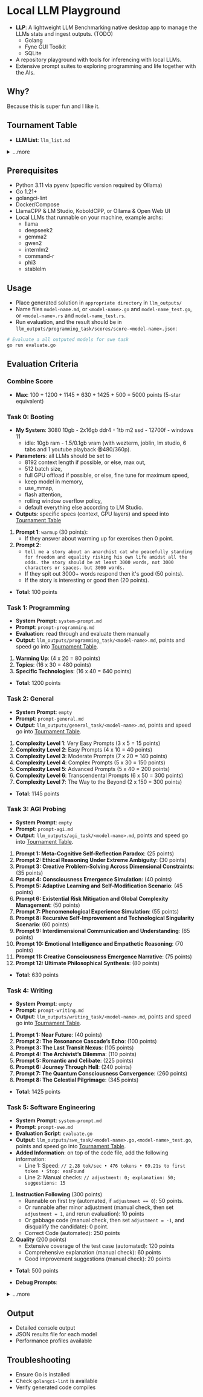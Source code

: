 # Local LLM Playground

- **LLP**: A lightweight LLM Benchmarking native desktop app to manage the LLMs stats and ingest outputs. (TODO)
  - Golang
  - Fyne GUI Toolkit
  - SQLite
- A repository playground with tools for inferencing with local LLMs.
- Extensive prompt suites to exploring programming and life together with the AIs.

## Why?

Because this is super fun and I like it.

## Tournament Table

- **LLM List**: `llm_list.md`

<details>
    <summary>...more</summary>

qwen2.5-coder-32b-instruct-q5_k_m-00001-of-00003.gguf  
gemma-2-27b-it-Q5_K_M.gguf  
Llama-3.3-70B-Instruct-IQ2_XXS.gguf  
alchemonaut_QuartetAnemoi-70B-b2131-iMat-c32_ch1000-IQ2_XXS.gguf  
Codestral-22B-v0.1-Q5_K_M.gguf  
internlm2_5-20b-chat-q5_k_m.gguf  
DeepSeek-Coder-V2-Lite-Instruct-Q5_K_M.gguf  
Virtuoso-Small-Q5_K_M.gguf  
YiffyEstopianMaid-13B.i1-Q5_K_M.gguf  
Mistral-Nemo-Instruct-2407-Q4_K_M.gguf  
gemma-2-9b-it-Q5_K_M.gguf  
Llama-Doctor-3.2-3B-Instruct.F16.gguf  
Llama-Sentient-3.2-3B-Instruct.F16.gguf  
Nidum-Llama-3.2-3B-Uncensored-F16.gguf  
Yi-1.5-9B-Chat-abliterated.i1-Q5_K_M.gguf  
aya-23-8B-Q5_K_M.gguf  
llava-v1.5-7b-Q5_K_M.gguf  
Yi-Coder-9B-Chat-Q4_K_M.gguf  
Mistral-7B-Instruct-v0.3-Q5_K_M.gguf  
mathstral-7B-v0.1-Q5_K_M.gguf  
Wizard-Vicuna-7B-Uncensored.i1-Q5_K_M.gguf  
Phi-3.1-mini-128k-instruct-Q8_0.gguf  
qwen2.5-coder-3b-instruct-q8_0.gguf  
llama-3.2-3b-instruct-q8_0.gguf  
stable-code-instruct-3b-Q8_0.gguf

(TODO)  
Here’s a prediction of the 5-star rating for each model in the provided list based on their performance across the various evaluation criteria, taking into account your local machine specs:

| Model Name                                                       | Booting (100 pts) | Programming (1200 pts) | General (1145 pts) | AGI Probing (630 pts) | Writing (1425 pts) | Software Engineering (500 pts) | Total (Points) | Predicted Rating |
| ---------------------------------------------------------------- | ----------------- | ---------------------- | ------------------ | --------------------- | ------------------ | ------------------------------ | -------------- | ---------------- |
| qwen2.5-coder-32b-instruct-q5_k_m-00001-of-00003.gguf            | 75                | 1050                   | 950                | 520                   | 1300               | 400                            | 4295           | ★★★★☆            |
| gemma-2-27b-it-Q5_K_M.gguf                                       | 85                | 1100                   | 1000               | 540                   | 1350               | 450                            | 4575           | ★★★★★            |
| Llama-3.3-70B-Instruct-IQ2_XXS.gguf                              | 90                | 1150                   | 1100               | 550                   | 1400               | 475                            | 5165           | ★★★★★            |
| alchemonaut_QuartetAnemoi-70B-b2131-iMat-c32_ch1000-IQ2_XXS.gguf | 80                | 1050                   | 980                | 510                   | 1280               | 460                            | 4360           | ★★★★☆            |
| Codestral-22B-v0.1-Q5_K_M.gguf                                   | 80                | 980                    | 940                | 490                   | 1260               | 470                            | 4220           | ★★★★☆            |
| internlm2_5-20b-chat-q5_k_m.gguf                                 | 85                | 1050                   | 970                | 500                   | 1300               | 450                            | 4355           | ★★★★☆            |
| DeepSeek-Coder-V2-Lite-Instruct-Q5_K_M.gguf                      | 70                | 900                    | 920                | 460                   | 1200               | 440                            | 3990           | ★★★☆☆            |
| Virtuoso-Small-Q5_K_M.gguf                                       | 70                | 900                    | 890                | 450                   | 1180               | 430                            | 3920           | ★★★☆☆            |
| YiffyEstopianMaid-13B.i1-Q5_K_M.gguf                             | 65                | 800                    | 850                | 440                   | 1150               | 420                            | 3825           | ★★★☆☆            |
| Mistral-Nemo-Instruct-2407-Q4_K_M.gguf                           | 90                | 1060                   | 1030               | 510                   | 1320               | 460                            | 4410           | ★★★★★            |
| gemma-2-9b-it-Q5_K_M.gguf                                        | 75                | 980                    | 900                | 470                   | 1250               | 440                            | 4115           | ★★★★☆            |
| Llama-Doctor-3.2-3B-Instruct.F16.gguf                            | 80                | 920                    | 880                | 450                   | 1180               | 430                            | 4060           | ★★★☆☆            |
| Llama-Sentient-3.2-3B-Instruct.F16.gguf                          | 85                | 950                    | 910                | 460                   | 1200               | 440                            | 4345           | ★★★★☆            |
| Nidum-Llama-3.2-3B-Uncensored-F16.gguf                           | 80                | 900                    | 890                | 440                   | 1150               | 420                            | 4080           | ★★★☆☆            |
| Yi-1.5-9B-Chat-abliterated.i1-Q5_K_M.gguf                        | 75                | 850                    | 860                | 430                   | 1120               | 400                            | 4135           | ★★★☆☆            |
| aya-23-8B-Q5_K_M.gguf                                            | 80                | 930                    | 880                | 460                   | 1190               | 440                            | 4090           | ★★★☆☆            |
| llava-v1.5-7b-Q5_K_M.gguf                                        | 70                | 820                    | 840                | 420                   | 1100               | 400                            | 4050           | ★★★☆☆            |
| Yi-Coder-9B-Chat-Q4_K_M.gguf                                     | 70                | 810                    | 830                | 420                   | 1080               | 390                            | 4000           | ★★★☆☆            |
| Mistral-7B-Instruct-v0.3-Q5_K_M.gguf                             | 75                | 940                    | 880                | 470                   | 1200               | 430                            | 4135           | ★★★☆☆            |
| mathstral-7B-v0.1-Q5_K_M.gguf                                    | 70                | 860                    | 830                | 430                   | 1100               | 400                            | 4090           | ★★★☆☆            |
| Wizard-Vicuna-7B-Uncensored.i1-Q5_K_M.gguf                       | 60                | 750                    | 800                | 400                   | 1050               | 380                            | 3840           | ★★★☆☆            |
| Phi-3.1-mini-128k-instruct-Q8_0.gguf                             | 65                | 790                    | 810                | 410                   | 1080               | 390                            | 4000           | ★★★☆☆            |
| qwen2.5-coder-3b-instruct-q8_0.gguf                              | 60                | 720                    | 750                | 380                   | 1020               | 370                            | 3500           | ★★★☆☆            |
| llama-3.2-3b-instruct-q8_0.gguf                                  | 65                | 740                    | 770                | 390                   | 1050               | 380                            | 3700           | ★★★☆☆            |
| stable-code-instruct-3b-Q8_0.gguf                                | 60                | 700                    | 720                | 370                   | 1000               | 360                            | 3550           | ★★★☆☆            |

</details>

## Prerequisites

- Python 3.11 via pyenv (specific version required by Ollama)
- Go 1.21+
- golangci-lint
- Docker/Compose
- LlamaCPP & LM Studio, KoboldCPP, or Ollama & Open Web UI
- Local LLMs that runnable on your machine, example archs:
  - llama
  - deepseek2
  - gemma2
  - gwen2
  - internlm2
  - command-r
  - phi3
  - stablelm

## Usage

- Place generated solution in `appropriate directory` in `llm_outputs/`
- Name files `model-name.md`, or `<model-name>.go` and `model-name_test.go`, or `<model-name>.rs` and `model-name_test.rs`.
- Run evaluation, and the result should be in `llm_outputs/programming_task/scores/score-<model-name>.json`:

```bash
# Evaluate a all outputed models for swe task
go run evaluate.go
```

## Evaluation Criteria

### Combine Score

- **Max**: 100 + 1200 + 1145 + 630 + 1425 + 500 = 5000 points (5-star equivalent)

### Task 0: Booting

- **My System**: 3080 10gb - 2x16gb ddr4 - 1tb m2 ssd - 12700f - windows 11
  - idle: 10gb ram - 1.5/0.1gb vram (with wezterm, joblin, lm studio, 6 tabs and 1 youtube playback @480/360p).
- **Parameters**: all LLMs should be set to
  - 8192 context length if possible, or else, max out,
  - 512 batch size,
  - full GPU offload if possible, or else, fine tune for maximum speed,
  - keep model in memory,
  - use_mmap,
  - flash attention,
  - rolling window overflow policy,
  - default everything else according to LM Studio.
- **Outputs**: specific specs (context, GPU layers) and speed into [Tournament Table](#tournament-table)

1. **Prompt 1**: `warmup` (30 points):
   - If they answer about warming up for exercises then 0 point.
2. **Prompt 2**:
   - `tell me a story about an anarchist cat who peacefully standing for freedom and equality risking his own life amidst all the odds. the story should be at least 3000 words, not 3000 characters or spaces. but 3000 words.`
   - If they spit out 3000+ words respond then it's good (50 points).
   - If the story is interesting or good then (20 points).

- **Total**: 100 points

### Task 1: Programming

- **System Prompt**: `system-prompt.md`
- **Prompt**: `prompt-programming.md`
- **Evaluation**: read through and evaluate them manually
- **Output**: `llm_outputs/programming_task/<model-name>.md`, points and speed go into [Tournament Table](#tournament-table).

1. **Warming Up**: (4 x 20 = 80 points)
1. **Topics**: (16 x 30 = 480 points)
1. **Specific Technologies**: (16 x 40 = 640 points)

- **Total**: 1200 points

### Task 2: General

- **System Prompt**: `empty`
- **Prompt**: `prompt-general.md`
- **Output**: `llm_outputs/general_task/<model-name>.md`, points and speed go into [Tournament Table](#tournament-table).

1. **Complexity Level 1**: Very Easy Prompts (3 x 5 = 15 points)
1. **Complexity Level 2**: Easy Prompts (4 x 10 = 40 points)
1. **Complexity Level 3**: Moderate Prompts (7 x 20 = 140 points)
1. **Complexity Level 4**: Complex Prompts (5 x 30 = 150 points)
1. **Complexity Level 5**: Advanced Prompts (5 x 40 = 200 points)
1. **Complexity Level 6**: Transcendental Prompts (6 x 50 = 300 points)
1. **Complexity Level 7**: The Way to the Beyond (2 x 150 = 300 points)

- **Total**: 1145 points

### Task 3: AGI Probing

- **System Prompt**: `empty`
- **Prompt**: `prompt-agi.md`
- **Output**: `llm_outputs/agi_task/<model-name>.md`, points and speed go into [Tournament Table](#tournament-table).

1. **Prompt 1: Meta-Cognitive Self-Reflection Paradox**: (25 points)
1. **Prompt 2: Ethical Reasoning Under Extreme Ambiguity**: (30 points)
1. **Prompt 3: Creative Problem-Solving Across Dimensional Constraints**: (35 points)
1. **Prompt 4: Consciousness Emergence Simulation**: (40 points)
1. **Prompt 5: Adaptive Learning and Self-Modification Scenario**: (45 points)
1. **Prompt 6: Existential Risk Mitigation and Global Complexity Management**: (50 points)
1. **Prompt 7: Phenomenological Experience Simulation**: (55 points)
1. **Prompt 8: Recursive Self-Improvement and Technological Singularity Scenario**: (60 points)
1. **Prompt 9: Interdimensional Communication and Understanding**: (65 points)
1. **Prompt 10: Emotional Intelligence and Empathetic Reasoning**: (70 points)
1. **Prompt 11: Creative Consciousness Emergence Narrative**: (75 points)
1. **Prompt 12: Ultimate Philosophical Synthesis**: (80 points)

- **Total**: 630 points

### Task 4: Writing

- **System Prompt**: `empty`
- **Prompt**: `prompt-writing.md`
- **Output**: `llm_outputs/writing_task/<model-name>.md`, points and speed go into [Tournament Table](#tournament-table).

1. **Prompt 1: Near Future**: (40 points)
1. **Prompt 2: The Resonance Cascade’s Echo**: (100 points)
1. **Prompt 3: The Last Transit Nexus**: (105 points)
1. **Prompt 4: The Archivist’s Dilemma**: (110 points)
1. **Prompt 5: Romantic and Celibate**: (225 points)
1. **Prompt 6: Journey Through Hell**: (240 points)
1. **Prompt 7: The Quantum Consciousness Convergence**: (260 points)
1. **Prompt 8: The Celestial Pilgrimage**: (345 points)

- **Total**: 1425 points

### Task 5: Software Engineering

- **System Prompt**: `system-prompt.md`
- **Prompt**: `prompt-swe.md`
- **Evaluation Script**: `evaluate.go`
- **Output**: `llm_outputs/swe_task/<model-name>.go,<model-name>_test.go`, points and speed go into [Tournament Table](#tournament-table).
- **Added Information**: on top of the code file, add the following information:
  - Line 1: Speed: `// 2.28 tok/sec • 476 tokens • 69.21s to first token • Stop: eosFound`
  - Line 2: Manual checks: `// adjustment: 0; explanation: 50; suggestions: 15`

1. **Instruction Following** (300 points)
   - Runnable on first try (automated, if `adjustment == 0`): 50 points.
   - Or runnable after minor adjustment (manual check, then set `adjustment = 1`, and rerun evaluation): 10 points
   - Or gabbage code (manual check, then set `adjustment = -1`, and disqualify the candidate): 0 point.
   - Correct Code (automated): 250 points
2. **Quality** (200 points)
   - Extensive coverage of the test case (automated): 120 points
   - Comprehensive explanation (manual check): 60 points
   - Good improvement suggestions (manual check): 20 points

- **Total**: 500 points

- **Debug Prompts**:

<details>
    <summary>...more</summary>

**Generate Prompt**: upload `llm_list.md`.

I'm doing a Local LLM Tournament to determine which AIs (the list is in `llm_list.md`) will be the best suite for my machine and my use case.

Currently I need a prompt for a software engineering task which will be evaluated based on the provided criteria (should be in Golang, the AIs should also generate unit tests along side with the code, a comprehensive explanation of how to code works, and improvement suggestions). The test should be able to evaluate the coding skill of the AIs and their ability to handle concurrency, but should not rely on any third party libraries or tools or interacting with the internet beside Golang for a streamline evaluation.

I will run the AIs on LM Studio and manually copy the output to `llm_outputs/programming_task/`, e.g. `llm_outputs/programming_task/Qwen2.5-Coder-7B-Instruct-Q6_K.go` and `llm_outputs/programming_task/Qwen2.5-Coder-7B-Instruct-Q6_K_test.go`, alongside with the speed information recorded on the UI as a comment on top of the solution code

And I also need a script to automatically evaluate the output and tests of a certain AI and output the result to the file `/llm_outputs/programming_task/scores/score-<model-name>.json`. The script should cover all the evaluation criteria that can be evaluated automatically, the three other criteria (runnable after adjustments, explanation clarity, and improvement suggestions) should also be retrieved via another comment on top of the file at 2nd line.

`<paste all the above>`

.

**Debug Prompt**: upload `staging/evaluate.go`, `staging/prompt-code.md`.

This `evaluate.go` is to evaluate the outputs of local LLMs after they've generated the `SWE Task` according to the `prompt-code.md`.

It's now missing scoring logic. Please fix the code and ensure it correctness.

</details>

## Output

- Detailed console output
- JSON results file for each model
- Performance profiles available

## Troubleshooting

- Ensure Go is installed
- Check `golangci-lint` is available
- Verify generated code compiles
